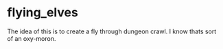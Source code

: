 # flying_elves

The idea of this is to create a fly through dungeon crawl. I know thats sort of an oxy-moron. 
